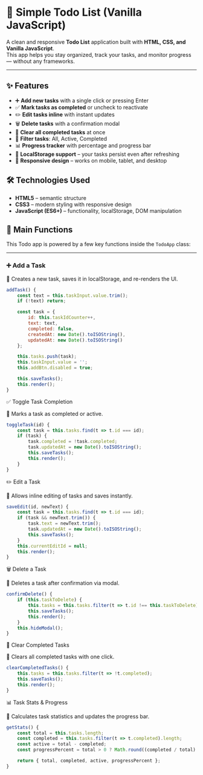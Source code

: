 # 📝 Simple Todo List (Vanilla JavaScript)

A clean and responsive **Todo List** application built with **HTML, CSS, and Vanilla JavaScript**.  
This app helps you stay organized, track your tasks, and monitor progress — without any frameworks.

---

## ✨ Features

- ➕ **Add new tasks** with a single click or pressing Enter  
- ✅ **Mark tasks as completed** or uncheck to reactivate  
- ✏️ **Edit tasks inline** with instant updates  
- 🗑️ **Delete tasks** with a confirmation modal  
- 🧹 **Clear all completed tasks** at once  
- 🔎 **Filter tasks**: All, Active, Completed  
- 📊 **Progress tracker** with percentage and progress bar  
- 💾 **LocalStorage support** – your tasks persist even after refreshing  
- 📱 **Responsive design** – works on mobile, tablet, and desktop  

## 🛠️ Technologies Used

- **HTML5** – semantic structure  
- **CSS3** – modern styling with responsive design  
- **JavaScript (ES6+)** – functionality, localStorage, DOM manipulation  

## 🔑 Main Functions

This Todo app is powered by a few key functions inside the `TodoApp` class:

---

### ➕ Add a Task 

📌 Creates a new task, saves it in localStorage, and re-renders the UI.
```js
addTask() {
    const text = this.taskInput.value.trim();
    if (!text) return;

    const task = {
        id: this.taskIdCounter++,
        text: text,
        completed: false,
        createdAt: new Date().toISOString(),
        updatedAt: new Date().toISOString()
    };

    this.tasks.push(task);
    this.taskInput.value = '';
    this.addBtn.disabled = true;

    this.saveTasks();
    this.render();
}
 ```
✅ Toggle Task Completion

📌 Marks a task as completed or active.
```js
toggleTask(id) {
    const task = this.tasks.find(t => t.id === id);
    if (task) {
        task.completed = !task.completed;
        task.updatedAt = new Date().toISOString();
        this.saveTasks();
        this.render();
    }
}
```

✏️ Edit a Task

📌 Allows inline editing of tasks and saves instantly.
```js
saveEdit(id, newText) {
    const task = this.tasks.find(t => t.id === id);
    if (task && newText.trim()) {
        task.text = newText.trim();
        task.updatedAt = new Date().toISOString();
        this.saveTasks();
    }
    this.currentEditId = null;
    this.render();
}
```

🗑️ Delete a Task

📌 Deletes a task after confirmation via modal.
```js
confirmDelete() {
    if (this.taskToDelete) {
        this.tasks = this.tasks.filter(t => t.id !== this.taskToDelete);
        this.saveTasks();
        this.render();
    }
    this.hideModal();
}
```
🧹 Clear Completed Tasks

📌 Clears all completed tasks with one click.
```js
clearCompletedTasks() {
    this.tasks = this.tasks.filter(t => !t.completed);
    this.saveTasks();
    this.render();
}
```
📊 Task Stats & Progress

📌 Calculates task statistics and updates the progress bar.
```js
getStats() {
    const total = this.tasks.length;
    const completed = this.tasks.filter(t => t.completed).length;
    const active = total - completed;
    const progressPercent = total > 0 ? Math.round((completed / total) * 100) : 0;

    return { total, completed, active, progressPercent };
}
```



